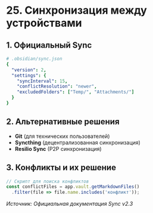 # 25. Синхронизация между устройствами

## 1. Официальный Sync
```yaml
# .obsidian/sync.json
{
  "version": 2,
  "settings": {
    "syncInterval": 15,
    "conflictResolution": "newer",
    "excludedFolders": ["Temp/", "Attachments/"]
  }
}
```

## 2. Альтернативные решения
- **Git** (для технических пользователей)
- **Syncthing** (децентрализованная синхронизация)
- **Resilio Sync** (P2P синхронизация)

## 3. Конфликты и их решение
```javascript
// Скрипт для поиска конфликтов
const conflictFiles = app.vault.getMarkdownFiles()
  .filter(file => file.name.includes('конфликт'));
```

*Источник: Официальная документация Sync v2.3*